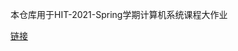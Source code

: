 本仓库用于HIT-2021-Spring学期计算机系统课程大作业

[链接](https://github.com/Edmund-Lai/CSAPP-HIT-2021-Spring/blob/main/ICS%20assignment.pdf)
